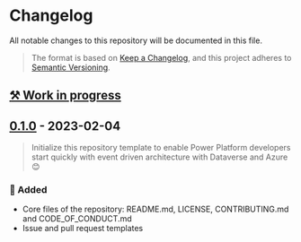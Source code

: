 # Changelog

All notable changes to this repository will be documented in this file.

> The format is based on [Keep a Changelog](https://keepachangelog.com/en/), and this project adheres to [Semantic Versioning](https://semver.org/spec/v2.0.0.html).

## [⚒ Work in progress]

<!-- ### 🔨 Fixed

- ...

### 🚀 Added

- ...

### 🤖 Changed

- ...

### ❌ Deleted

- ... -->

## [0.1.0] - 2023-02-04

> Initialize this repository template to enable Power Platform developers start quickly with event driven architecture with Dataverse and Azure 😊

### 🚀 Added

- Core files of the repository: README.md, LICENSE, CONTRIBUTING.md and CODE_OF_CONDUCT.md
- Issue and pull request templates


[⚒ Work in progress]: https://github.com/rpothin/servicebus-csharp-function-dataverse/compare/v0.1.0...HEAD
[0.1.0]: https://github.com/rpothin/servicebus-csharp-function-dataverse/releases/tag/v0.1.0